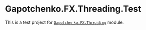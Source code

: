﻿# Gapotchenko.FX.Threading.Test

This is a test project for [`Gapotchenko.FX.Threading`](../../Gapotchenko.FX.Threading) module.
